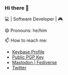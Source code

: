 ### Hi there 👋

<!--
**pwelch/pwelch** is a ✨ _special_ ✨ repository because its `README.md` (this file) appears on your GitHub profile.

Here are some ideas to get you started:

- 🔭 I’m currently working on ...
- 🌱 I’m currently learning ...
- 👯 I’m looking to collaborate on ...
- 🤔 I’m looking for help with ...
- 💬 Ask me about ...
- 📫 How to reach me: ...
- 😄 Pronouns: ...
- ⚡ Fun fact: ...
-->

💻 | Software Developer | 🎮


😄 Pronouns: he/him

📫 How to reach me:

- [Keybase Profile](https://keybase.io/pwelch)
- [Public PGP Key](https://keybase.io/pwelch/pgp_keys.asc)
- [Mastodon | Fediverse](https://mastodon.social/@pwelch)
- [Twitter](https://twitter.com/pwelch)
